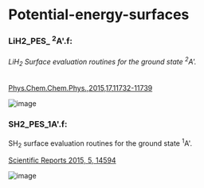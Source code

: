# Potential-energy-surfaces
### LiH2_PES_ <sup>2</sup>A'.f:
###### LiH<sub>2</sub> Surface evaluation routines for the ground state <sup>2</sup>A'.
[Phys.Chem.Chem.Phys.,2015,17,11732-11739](http://pubs.rsc.org/en/content/articlelanding/2015/cp/c4cp05352d#!divAbstract)


![image](http://pubs.rsc.org/en/Image/Get?imageInfo.ImageType=GA&imageInfo.ImageIdentifier.ManuscriptID=C4CP05352D)



### SH2_PES_1A'.f:
SH<sub>2</sub> surface evaluation routines for the ground state <sup>1</sup>A'.

[Scientific Reports 2015, 5, 14594](https://www.nature.com/articles/srep14594)

![image](https://media.springernature.com/m685/nature-assets/srep/2015/151005/srep14594/images/srep14594-f2.jpg)
